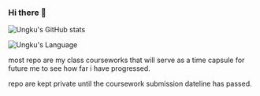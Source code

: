 ### Hi there 👋

![Ungku's GitHub stats](https://github-readme-stats.vercel.app/api?username=ungkuamer&theme=catppuccin_mocha&layout=compact&count_private=true)

![Ungku's Language](https://github-readme-stats.vercel.app/api/top-langs/?username=ungkuamer&show_icons=true&theme=catppuccin_mocha&count_private=true&layout=compact)

most repo are my class courseworks that will serve as a time capsule for future me to see how far i have progressed.

repo are kept private until the coursework submission dateline has passed.
